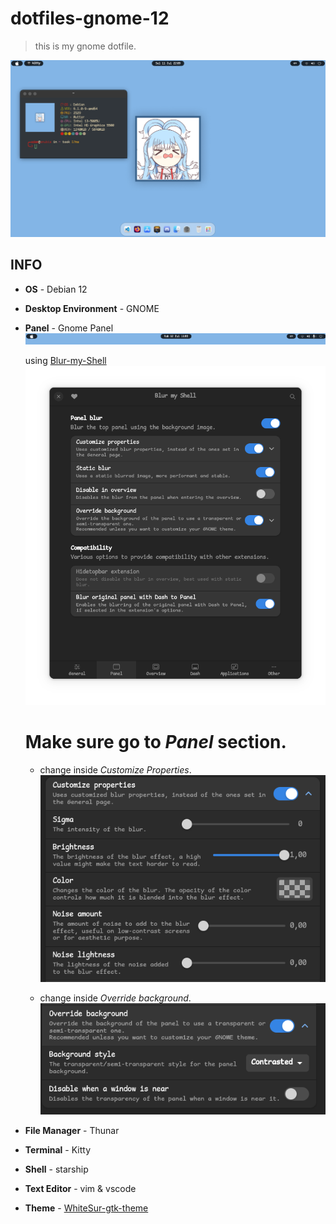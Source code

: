 # dotfiles-gnome-12

> this is my gnome dotfile.

![adamjatim](./.git-img/image-1.png)

## INFO

-  **OS** - Debian 12
-  **Desktop Environment** - GNOME
-  **Panel** - Gnome Panel
    ![](./.git-img/image-2.png)

    using [Blur-my-Shell](https://extensions.gnome.org/extension/3193/blur-my-shell/">Blur-my-Shell)
    ![](./.git-img/image-3.png)

    # Make sure go to _Panel_ section.
    + change inside _Customize Properties_.
        ![](./.git-img/image-4.png)

    + change inside _Override background_.
        ![](./.git-img/image-5.png)

-  **File Manager** - Thunar
-  **Terminal** - Kitty
-  **Shell** - starship
- **Text Editor** - vim & vscode
- **Theme** - [WhiteSur-gtk-theme](https://github.com/vinceliuice/WhiteSur-gtk-theme)